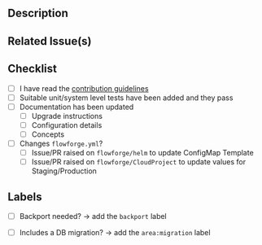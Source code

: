 ## Description

<!-- Describe your changes in detail -->

## Related Issue(s)

<!-- What issue does this PR relate to? -->

## Checklist

<!-- https://flowforge.com/handbook/development/#defining-done -->

 - [ ] I have read the [contribution guidelines](https://github.com/flowforge/flowforge/blob/main/CONTRIBUTING.md)
 - [ ] Suitable unit/system level tests have been added and they pass
 - [ ] Documentation has been updated
    - [ ] Upgrade instructions
    - [ ] Configuration details
    - [ ] Concepts
 - [ ] Changes `flowforge.yml`?
    - [ ] Issue/PR raised on `flowforge/helm` to update ConfigMap Template
    - [ ] Issue/PR raised on `flowforge/CloudProject` to update values for Staging/Production

## Labels

 - [ ] Backport needed? -> add the `backport` label
 - [ ] Includes a DB migration? -> add the `area:migration` label

